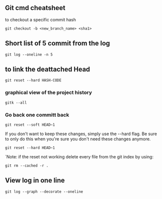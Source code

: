 ## Git cmd cheatsheet 

to checkout a specific commit hash
```
git checkout -b <new_branch_name> <sha1>
```
## Short list of 5 commit from the log 
```
git log --oneline -n 5
```

## to link the deattached Head
```
git reset --hard HASH-CODE
```
### graphical view of the project history
```
gitk --all
```

### Go back one committ back 
```
git reset --soft HEAD~1
```
If you don't want to keep these changes, simply use the --hard flag. Be sure to only do this when you're sure you don't need these changes anymore.
```
git reset --hard HEAD~1
```
`Note: if the reset not working delete every file from the git index by using:
```
git rm --cached -r .
```
## View log in one line
```
git log --graph --decorate --oneline
```
